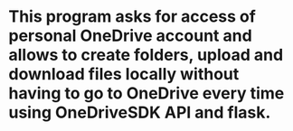 # This program asks for access of personal OneDrive account and allows to create folders, upload and download files locally without having to go to OneDrive every time using OneDriveSDK API and flask.
